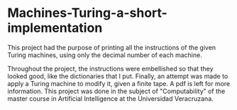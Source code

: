 # Machines-Turing-a-short-implementation
This project had the purpose of printing all the instructions of the given Turing machines, using only the decimal number of each machine.

Throughout the project, the instructions were embellished so that they looked good, like the dictionaries that I put. Finally, an attempt was made to apply a Turing machine to modify it, given a finite tape. A pdf is left for more information.
This project was done in the subject of "Computability" of the master course in Artificial Intelligence at the Universidad Veracruzana.
